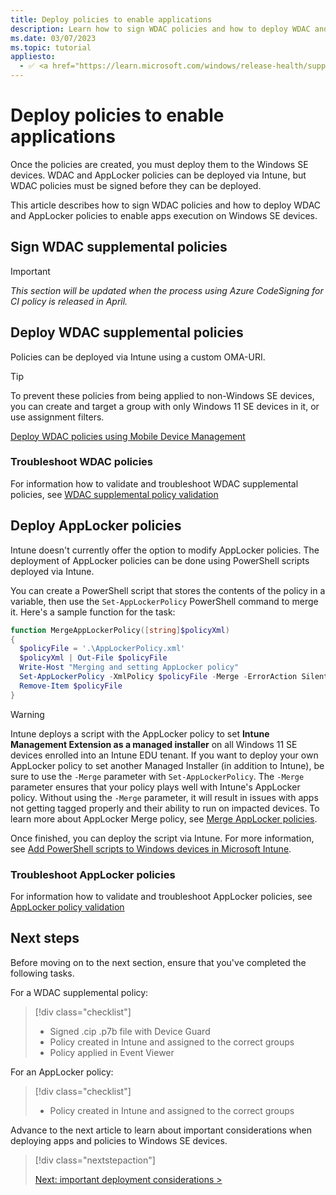 ```yaml
---
title: Deploy policies to enable applications
description: Learn how to sign WDAC policies and how to deploy WDAC and AppLocker policies to enable apps execution on Windows SE devices.
ms.date: 03/07/2023
ms.topic: tutorial
appliesto:
  - ✅ <a href="https://learn.microsoft.com/windows/release-health/supported-versions-windows-client" target="_blank">Windows 11 SE, version 22H2 and later</a>
---
```


# Deploy policies to enable applications

Once the policies are created, you must deploy them to the Windows SE devices.
WDAC and AppLocker policies can be deployed via Intune, but WDAC policies must be signed before they can be deployed.

This article describes how to sign WDAC policies and how to deploy WDAC and AppLocker policies to enable apps execution on Windows SE devices.

## Sign WDAC supplemental policies

> [!IMPORTANT]
> *This section will be updated when the process using Azure CodeSigning for CI policy is released in April.*

## Deploy WDAC supplemental policies

Policies can be deployed via Intune using a custom OMA-URI.

> [!TIP]
> To prevent these policies from being applied to non-Windows SE devices, you can create and target a group with only Windows 11 SE devices in it, or use assignment filters.

[Deploy WDAC policies using Mobile Device Management][WIN-4]

### Troubleshoot WDAC policies

For information how to validate and troubleshoot WDAC supplemental policies, see [WDAC supplemental policy validation](./troubleshoot.md#wdac-supplemental-policy-validation)

## Deploy AppLocker policies

Intune doesn't currently offer the option to modify AppLocker policies. The deployment of AppLocker policies can be done using PowerShell scripts deployed via Intune.

You can create a PowerShell script that stores the contents of the policy in a variable, then use the `Set-AppLockerPolicy` PowerShell command to merge it. Here's a sample function for the task:

```PowerShell
function MergeAppLockerPolicy([string]$policyXml)
{
  $policyFile = '.\AppLockerPolicy.xml'
  $policyXml | Out-File $policyFile
  Write-Host "Merging and setting AppLocker policy"
  Set-AppLockerPolicy -XmlPolicy $policyFile -Merge -ErrorAction SilentlyContinue
  Remove-Item $policyFile
}
```

> [!WARNING]
> Intune deploys a script with the AppLocker policy to set **Intune Management Extension as a managed installer** on all Windows 11 SE devices enrolled into an Intune EDU tenant. If you want to deploy your own AppLocker policy to set another Managed Installer (in addition to Intune), be sure to use the `-Merge` parameter with `Set-AppLockerPolicy`. The `-Merge` parameter ensures that your policy plays well with Intune's AppLocker policy. Without using the `-Merge` parameter, it will result in issues with apps not getting tagged properly and their ability to run on impacted devices. To learn more about AppLocker Merge policy, see [Merge AppLocker policies][WIN-7].

Once finished, you can deploy the script via Intune. For more information, see [Add PowerShell scripts to Windows devices in Microsoft Intune][MEM-1].

### Troubleshoot AppLocker policies

For information how to validate and troubleshoot AppLocker policies, see [AppLocker policy validation](./troubleshoot.md#applocker-policy-validation)

## Next steps

Before moving on to the next section, ensure that you've completed the following tasks.

For a WDAC supplemental policy:

> [!div class="checklist"]
>
> - Signed .cip .p7b file with Device Guard
> - Policy created in Intune and assigned to the correct groups
> - Policy applied in Event Viewer

For an AppLocker policy:

> [!div class="checklist"]
>
> - Policy created in Intune and assigned to the correct groups

Advance to the next article to learn about important considerations when deploying apps and policies to Windows SE devices.

> [!div class="nextstepaction"]
>
> [Next: important deployment considerations >](considerations.md)

[MEM-1]: /mem/intune/apps/intune-management-extension
[WIN-4]: /windows/security/threat-protection/windows-defender-application-control/deployment/deploy-windows-defender-application-control-policies-using-intune
[WIN-7]: /windows/security/threat-protection/windows-defender-application-control/applocker/merge-applocker-policies-by-using-set-applockerpolicy
